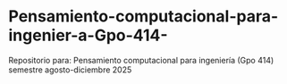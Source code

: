 # Pensamiento-computacional-para-ingenier-a-Gpo-414-
Repositorio para: Pensamiento computacional para ingeniería (Gpo 414) semestre agosto-diciembre 2025
